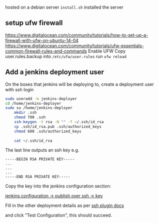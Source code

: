 hosted on a debian server
`install.sh` installed the server
## setup ufw firewall
https://www.digitalocean.com/community/tutorials/how-to-set-up-a-firewall-with-ufw-on-ubuntu-14-04
https://www.digitalocean.com/community/tutorials/ufw-essentials-common-firewall-rules-and-commands
Enable UFW
Copy user.rules.backup into `/etc/ufw/user.rules`
run `ufw reload`

## Add a jenkins deployment user
On the boxes that jenkins will be deploying to, create a deployment user 
with ssh login

```bash
sudo useradd -m jenkins-deployer
cd /home/jenkins-deployer
sudo su /home/jenkins-deployer
    mkdir .ssh
    chmod 700 .ssh  
    ssh-keygen -t rsa -N "" -f ~/.ssh/id_rsa
    cp .ssh/id_rsa.pub .ssh/authorized_keys
    chmod 600 .ssh/authorized_keys
    
    cat ~/.ssh/id_rsa

```


The last line outputs an ssh key e.g.

 ```
-----BEGIN RSA PRIVATE KEY-----
...
...
...
-----END RSA PRIVATE KEY-----

```
Copy the key into the jenkins configuration section:

[jenkins configuration -> publish over ssh  -> key ](https://aletheia-infrastructure.org/configure#section72)

Fill in the other deployment details as per [ssh plugin docs](https://wiki.jenkins.io/display/JENKINS/Publish+Over+SSH+Plugin)

and click "Test Configuration", this should succeed.

